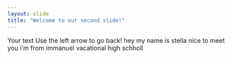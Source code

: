 ```yaml
---
layout: slide
title: "Welcome to our second slide!"
---
```

Your text
Use the left arrow to go back!
hey my name is stella
nice to meet you 
i'm from immanuel vacational high schholl
